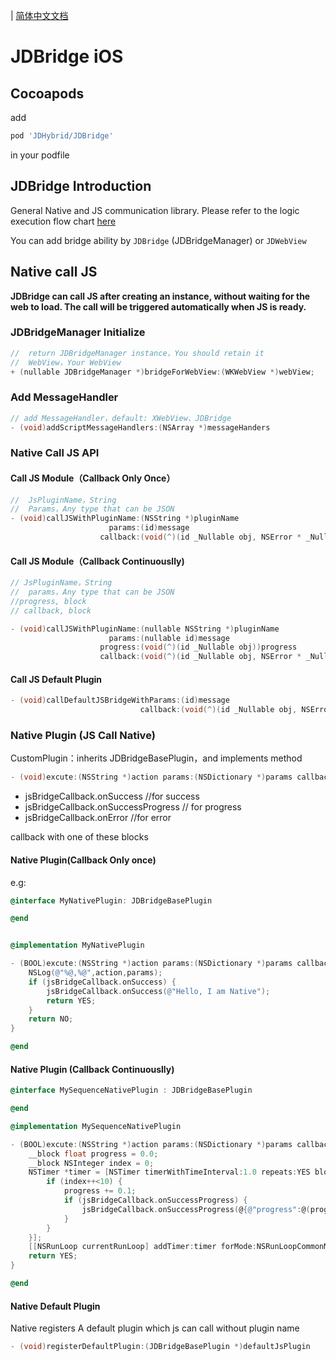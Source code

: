 | [简体中文文档](./README-zh-CN.md)

# JDBridge iOS


## Cocoapods

add

```ruby
pod 'JDHybrid/JDBridge'
```
in your podfile

## JDBridge Introduction

General Native and JS communication library. Please refer to the logic execution flow chart [here](../../../doc/progress.md)

You can add bridge ability by `JDBridge` (JDBridgeManager) or `JDWebView`

## Native call JS

**JDBridge can call JS after creating an instance, without waiting for the web to load. The call will be triggered automatically when JS is ready.**

### JDBridgeManager Initialize

```objective-c
//  return JDBridgeManager instance，You should retain it
//  WebView，Your WebView
+ (nullable JDBridgeManager *)bridgeForWebView:(WKWebView *)webView;
```

### Add MessageHandler

```objective-c
// add MessageHandler，default: XWebView、JDBridge
- (void)addScriptMessageHandlers:(NSArray *)messageHanders

```

### Native Call JS API

#### Call JS Module（Callback Only Once）

```objective-c
//  JsPluginName，String
//  Params，Any type that can be JSON
- (void)callJSWithPluginName:(NSString *)pluginName
                      params:(id)message
                    callback:(void(^)(id _Nullable obj, NSError * _Nullable error))callback;
```

#### Call JS Module（Callback Continuouslly)

```objective-c
// JsPluginName，String
//  params，Any type that can be JSON
//progress, block
// callback, block

- (void)callJSWithPluginName:(nullable NSString *)pluginName
                      params:(nullable id)message
                    progress:(void(^)(id _Nullable obj))progress
                    callback:(void(^)(id _Nullable obj, NSError * _Nullable error))callback;
```

#### Call JS Default Plugin

```objective-c
- (void)callDefaultJSBridgeWithParams:(id)message
                             callback:(void(^)(id _Nullable obj, NSError * _Nullable error))callback;

```



### Native Plugin (JS Call Native)

CustomPlugin：inherits JDBridgeBasePlugin，and implements method

```objective-c
- (void)excute:(NSString *)action params:(NSDictionary *)params callback:(JDBridgeCallBack *)jsBridgeCallback
```

* jsBridgeCallback.onSuccess //for success
* jsBridgeCallback.onSuccessProgress // for progress
* jsBridgeCallback.onError //for error

callback with one of these blocks

#### Native Plugin(Callback Only once)

e.g: 

```objective-c
@interface MyNativePlugin: JDBridgeBasePlugin

@end


@implementation MyNativePlugin

- (BOOL)excute:(NSString *)action params:(NSDictionary *)params callback:(JDBridgeCallBack *)jsBridgeCallback{
    NSLog(@"%@,%@",action,params);
    if (jsBridgeCallback.onSuccess) {
        jsBridgeCallback.onSuccess(@"Hello, I am Native");
        return YES;
    }
    return NO;
}

@end

```

#### Native Plugin (Callback Continuouslly)

```objective-c
@interface MySequenceNativePlugin : JDBridgeBasePlugin

@end

@implementation MySequenceNativePlugin

- (BOOL)excute:(NSString *)action params:(NSDictionary *)params callback:(JDBridgeCallBack *)jsBridgeCallback{
    __block float progress = 0.0;
    __block NSInteger index = 0;
    NSTimer *timer = [NSTimer timerWithTimeInterval:1.0 repeats:YES block:^(NSTimer * _Nonnull timer) {
        if (index++<10) {
            progress += 0.1;
            if (jsBridgeCallback.onSuccessProgress) {
                jsBridgeCallback.onSuccessProgress(@{@"progress":@(progress)}, progress);
            }
        }
    }];
    [[NSRunLoop currentRunLoop] addTimer:timer forMode:NSRunLoopCommonModes];
    return YES;
}

@end
```

#### Native Default Plugin

Native registers A default plugin which js can call without plugin name

```objective-c
- (void)registerDefaultPlugin:(JDBridgeBasePlugin *)defaultJsPlugin
```

